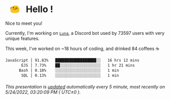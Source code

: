 <h1>   <img src="./spoink.gif" style="vertical-align:middle;" width="30px">   Hello ! </h1>

Nice to meet you!

Currently, I'm working on <a href='https://github.com/Asgarrrr/Luna'>`Luna`</a>, a Discord bot used by 73597 users with very unique features.

This week, I've worked on ~18 hours of coding, and drinked 84 coffees ☕

```
JavaScript │ 91.83%   ██████████████████░░   16 hrs 12 mins
       EJS │ 7.73%    ██░░░░░░░░░░░░░░░░░░   1 hr 21 mins
      Bash │ 0.18%    ░░░░░░░░░░░░░░░░░░░░   1 min
       SQL │ 0.13%    ░░░░░░░░░░░░░░░░░░░░   1 min
```

###### This presentation is [updated](https://github.com/Asgarrrr) automatically every 5 minute, most recently on 5/24/2022, 03:20:09 PM ( UTC±0 ).